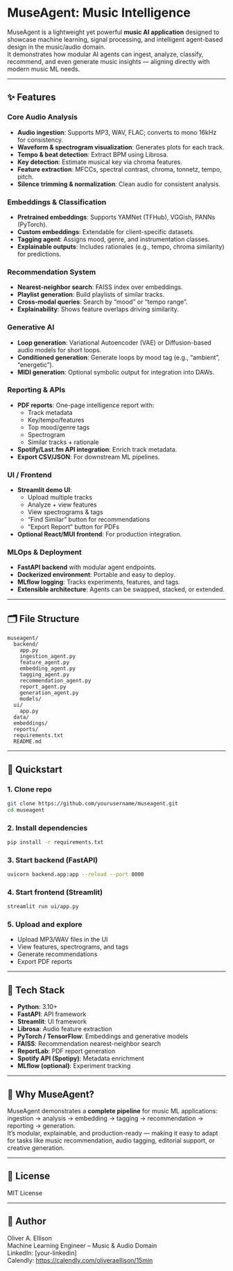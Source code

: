 # MuseAgent: Music Intelligence

MuseAgent is a lightweight yet powerful **music AI application** designed to showcase machine learning, signal processing, and intelligent agent-based design in the music/audio domain.  
It demonstrates how modular AI agents can ingest, analyze, classify, recommend, and even generate music insights — aligning directly with modern music ML needs.

---

## ✨ Features

### Core Audio Analysis
- **Audio ingestion**: Supports MP3, WAV, FLAC; converts to mono 16kHz for consistency.  
- **Waveform & spectrogram visualization**: Generates plots for each track.  
- **Tempo & beat detection**: Extract BPM using Librosa.  
- **Key detection**: Estimate musical key via chroma features.  
- **Feature extraction**: MFCCs, spectral contrast, chroma, tonnetz, tempo, pitch.  
- **Silence trimming & normalization**: Clean audio for consistent analysis.

### Embeddings & Classification
- **Pretrained embeddings**: Supports YAMNet (TFHub), VGGish, PANNs (PyTorch).  
- **Custom embeddings**: Extendable for client-specific datasets.  
- **Tagging agent**: Assigns mood, genre, and instrumentation classes.  
- **Explainable outputs**: Includes rationales (e.g., tempo, chroma similarity) for predictions.

### Recommendation System
- **Nearest-neighbor search**: FAISS index over embeddings.  
- **Playlist generation**: Build playlists of similar tracks.  
- **Cross-modal queries**: Search by “mood” or “tempo range”.  
- **Explainability**: Shows feature overlaps driving similarity.

### Generative AI
- **Loop generation**: Variational Autoencoder (VAE) or Diffusion-based audio models for short loops.  
- **Conditioned generation**: Generate loops by mood tag (e.g., “ambient”, “energetic”).  
- **MIDI generation**: Optional symbolic output for integration into DAWs.

### Reporting & APIs
- **PDF reports**: One-page intelligence report with:  
  - Track metadata  
  - Key/tempo/features  
  - Top mood/genre tags  
  - Spectrogram  
  - Similar tracks + rationale  
- **Spotify/Last.fm API integration**: Enrich track metadata.  
- **Export CSV/JSON**: For downstream ML pipelines.

### UI / Frontend
- **Streamlit demo UI**:  
  - Upload multiple tracks  
  - Analyze + view features  
  - View spectrograms & tags  
  - “Find Similar” button for recommendations  
  - “Export Report” button for PDFs  
- **Optional React/MUI frontend**: For production integration.

### MLOps & Deployment
- **FastAPI backend** with modular agent endpoints.  
- **Dockerized environment**: Portable and easy to deploy.  
- **MLflow logging**: Tracks experiments, features, and tags.  
- **Extensible architecture**: Agents can be swapped, stacked, or extended.

---

## 🗂 File Structure
```
museagent/
  backend/
    app.py
    ingestion_agent.py
    feature_agent.py
    embedding_agent.py
    tagging_agent.py
    recommendation_agent.py
    report_agent.py
    generation_agent.py
    models/
  ui/
    app.py
  data/
  embeddings/
  reports/
  requirements.txt
  README.md
```

---

## 🚀 Quickstart

### 1. Clone repo
```bash
git clone https://github.com/yourusername/museagent.git
cd museagent
```

### 2. Install dependencies
```bash
pip install -r requirements.txt
```

### 3. Start backend (FastAPI)
```bash
uvicorn backend.app:app --reload --port 8000
```

### 4. Start frontend (Streamlit)
```bash
streamlit run ui/app.py
```

### 5. Upload and explore
- Upload MP3/WAV files in the UI  
- View features, spectrograms, and tags  
- Generate recommendations  
- Export PDF reports  

---

## 🔧 Tech Stack
- **Python**: 3.10+  
- **FastAPI**: API framework  
- **Streamlit**: UI framework  
- **Librosa**: Audio feature extraction  
- **PyTorch / TensorFlow**: Embeddings and generative models  
- **FAISS**: Recommendation nearest-neighbor search  
- **ReportLab**: PDF report generation  
- **Spotify API (Spotipy)**: Metadata enrichment  
- **MLflow (optional)**: Experiment tracking  

---

## 🌟 Why MuseAgent?

MuseAgent demonstrates a **complete pipeline** for music ML applications: ingestion → analysis → embedding → tagging → recommendation → reporting → generation.  
It’s modular, explainable, and production-ready — making it easy to adapt for tasks like music recommendation, audio tagging, editorial support, or creative generation.

---

## 📄 License
MIT License

---

## 👤 Author
Oliver A. Ellison  
Machine Learning Engineer – Music & Audio Domain  
LinkedIn: [your-linkedin]  
Calendly: https://calendly.com/oliveraellison/15min  
